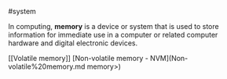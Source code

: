 #system 

In computing, **memory** is a device or system that is used to store information for immediate use in a computer or related computer hardware and digital electronic devices. 

[[Volatile memory]]
[Non-volatile memory - NVM](Non-volatile%20memory.md memory>)
